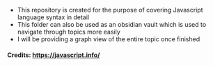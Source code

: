 
- This repository is created for the purpose of covering Javascript language syntax in detail
- This folder can also be used as an obsidian vault which is used to navigate through topics more easily
- I will be providing a graph view of the entire topic once finished


#### Credits: https://javascript.info/